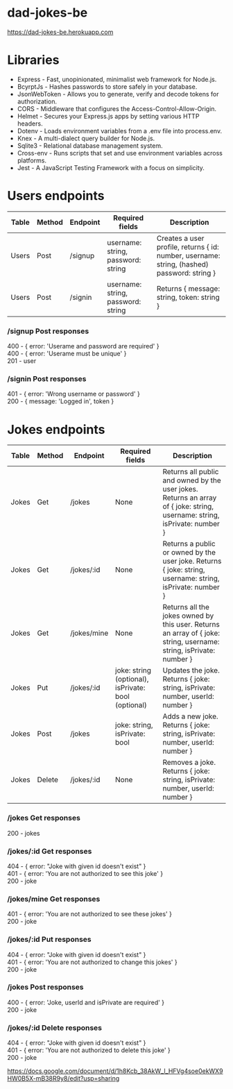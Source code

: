 # dad-jokes-be
https://dad-jokes-be.herokuapp.com

# Libraries
* Express - Fast, unopinionated, minimalist web framework for Node.js.
* BcyrptJs - Hashes passwords to store safely in your database.
* JsonWebToken - Allows you to generate, verify and decode tokens for authorization.
* CORS - Middleware that configures the Access-Control-Allow-Origin.
* Helmet - Secures your Express.js apps by setting various HTTP headers.
* Dotenv - Loads environment variables from a .env file into process.env.
* Knex - A multi-dialect query builder for Node.js.
* Sqlite3 - Relational database management system.
* Cross-env - Runs scripts that set and use environment variables across platforms.
* Jest - A JavaScript Testing Framework with a focus on simplicity.

# Users endpoints
Table | Method | Endpoint | Required fields | Description
--- | --- | --- | --- | --- 
Users | Post | /signup | username: string, password: string | Creates a user profile, returns { id: number, username: string, (hashed) password: string }
Users | Post | /signin | username: string, password: string | Returns { message: string, token: string }

### /signup Post responses
400 - { error: 'Userame and password are required' }  
400 - { error: 'Userame must be unique' }  
201 - user

### /signin Post responses
401 - { error: 'Wrong username or password' }  
200 - { message: 'Logged in', token }

# Jokes endpoints
Table | Method | Endpoint | Required fields | Description
--- | --- | --- | --- | --- 
Jokes | Get | /jokes | None | Returns all public and owned by the user jokes. Returns an array of { joke: string, username: string, isPrivate: number }
Jokes | Get | /jokes/:id | None | Returns a public or owned by the user joke. Returns { joke: string, username: string, isPrivate: number }
Jokes | Get | /jokes/mine | None | Returns all the jokes owned by this user. Returns an array of { joke: string, username: string, isPrivate: number }
Jokes | Put | /jokes/:id | joke: string (optional), isPrivate: bool (optional) | Updates the joke. Returns { joke: string, isPrivate: number, userId: number }
Jokes | Post | /jokes | joke: string, isPrivate: bool | Adds a new joke. Returns { joke: string, isPrivate: number, userId: number }
Jokes | Delete | /jokes/:id | None | Removes a joke. Returns { joke: string, isPrivate: number, userId: number }

### /jokes Get responses
200 - jokes
### /jokes/:id Get responses
404 - { error: "Joke with given id doesn't exist" }  
401 - { error: 'You are not authorized to see this joke' }  
200 - joke
### /jokes/mine Get responses
401 - { error: 'You are not authorized to see these jokes' }  
200 - joke
### /jokes/:id Put responses
404 - { error: "Joke with given id doesn't exist" }  
401 - { error: 'You are not authorized to change this jokes' }  
200 - joke
### /jokes Post responses
400 - { error: 'Joke, userId and isPrivate are required' }  
200 - joke
### /jokes/:id Delete responses
404 - { error: "Joke with given id doesn't exist" }  
401 - { error: 'You are not authorized to delete this joke' }  
200 - joke

https://docs.google.com/document/d/1h8Kcb_38AkW_l_HFVg4soe0ekWX9HW0B5X-mB38R9y8/edit?usp=sharing

